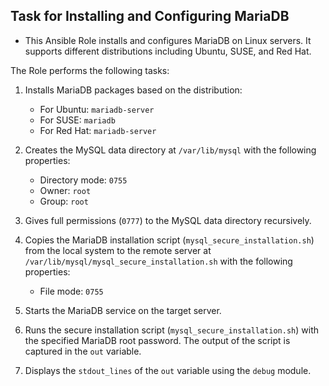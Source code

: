 ## Task for Installing and Configuring MariaDB

- This Ansible Role installs and configures MariaDB on Linux servers. It supports different distributions including Ubuntu, SUSE, and Red Hat.

The Role performs the following tasks:

1. Installs MariaDB packages based on the distribution:

   - For Ubuntu: `mariadb-server`
   - For SUSE: `mariadb`
   - For Red Hat: `mariadb-server`

2. Creates the MySQL data directory at `/var/lib/mysql` with the following properties:

   - Directory mode: `0755`
   - Owner: `root`
   - Group: `root`

3. Gives full permissions (`0777`) to the MySQL data directory recursively.

4. Copies the MariaDB installation script (`mysql_secure_installation.sh`) from the local system to the remote server at `/var/lib/mysql/mysql_secure_installation.sh` with the following properties:

   - File mode: `0755`

5. Starts the MariaDB service on the target server.

6. Runs the secure installation script (`mysql_secure_installation.sh`) with the specified MariaDB root password. The output of the script is captured in the `out` variable.

7. Displays the `stdout_lines` of the `out` variable using the `debug` module.